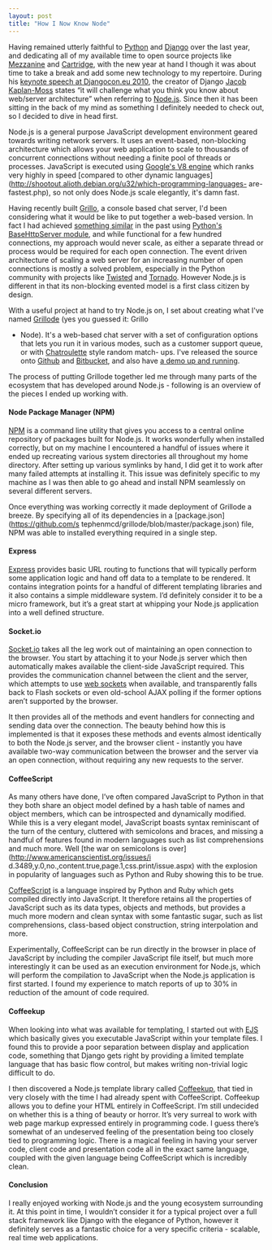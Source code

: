 ```yaml
---
layout: post
title: "How I Now Know Node"
---
```


Having remained utterly faithful to [Python](http://python.org/) and
[Django](http://www.djangoproject.com/) over the last year, and dedicating all
of my available time to open source projects like
[Mezzanine](http://mezzanine.jupo.org) and
[Cartridge](http://cartridge.jupo.org), with the new year at hand I though it
was about time to take a break and add some new technology to my repertoire.
During his [keynote speech at Djangocon.eu
2010](http://djangoconeu.blip.tv/file/3674233/), the creator of Django [Jacob
Kaplan-Moss](http://jacobian.org/) states “it will challenge what you think
you know about web/server architecture” when referring to
[Node.js](http://nodejs.org). Since then it has been sitting in the back of my
mind as something I definitely needed to check out, so I decided to dive in
head first.

Node.js is a general purpose JavaScript development environment geared towards
writing network servers. It uses an event-based, non-blocking architecture
which allows your web application to scale to thousands of concurrent
connections without needing a finite pool of threads or processes. JavaScript
is executed using [Google's V8
engine](http://code.google.com/apis/v8/intro.html) which ranks very highly in
speed [compared to other dynamic
languages](http://shootout.alioth.debian.org/u32/which-programming-languages-
are-fastest.php), so not only does Node.js scale elegantly, it's damn fast.

Having recently built [Grillo](http://github.com/stephenmcd/grillo), a console
based chat server, I'd been considering what it would be like to put together
a web-based version. In fact I had achieved [something
similar](http://code.google.com/p/cmdsvr/) in the past using [Python's
BaseHttpServer module](http://docs.python.org/library/basehttpserver.html),
and while functional for a few hundred connections, my approach would never
scale, as either a separate thread or process would be required for each open
connection. The event driven architecture of scaling a web server for an
increasing number of open connections is mostly a solved problem, especially
in the Python community with projects like
[Twisted](http://twistedmatrix.com/) and
[Tornado](http://www.tornadoweb.org/). However Node.js is different in that
its non-blocking evented model is a first class citizen by design.

With a useful project at hand to try Node.js on, I set about creating what
I've named [Grillode](http://chat.jupo.org/about) (yes you guessed it: Grillo
+ Node). It's a web-based chat server with a set of configuration options that
lets you run it in various modes, such as a customer support queue, or with
[Chatroulette](http://en.wikipedia.org/wiki/Chatroulette) style random match-
ups. I've released the source onto
[Github](http://github.com/stephenmcd/grillode) and
[Bitbucket](http://bitbucket.org/stephenmcd/grillode), and also have [a demo
up and running](http://chat.jupo.org/).

The process of putting Grillode together led me through many parts of the
ecosystem that has developed around Node.js - following is an overview of the
pieces I ended up working with.

#### Node Package Manager (NPM)

[NPM](http://npmjs.org/) is a command line utility that gives you access to a
central online repository of packages built for Node.js. It works wonderfully
when installed correctly, but on my machine I encountered a handful of issues
where it ended up recreating various system directories all throughout my home
directory. After setting up various symlinks by hand, I did get it to work
after many failed attempts at installing it. This issue was definitely
specific to my machine as I was then able to go ahead and install NPM
seamlessly on several different servers.

Once everything was working correctly it made deployment of Grillode a breeze.
By specifying all of its dependencies in a [package.json](https://github.com/s
tephenmcd/grillode/blob/master/package.json) file, NPM was able to installed
everything required in a single step.

#### Express

[Express](http://expressjs.com/) provides basic URL routing to functions that
will typically perform some application logic and hand off data to a template
to be rendered. It contains integration points for a handful of different
templating libraries and it also contains a simple middleware system. I’d
definitely consider it to be a micro framework, but it’s a great start at
whipping your Node.js application into a well defined structure.

#### Socket.io

[Socket.io](http://socket.io/) takes all the leg work out of maintaining an
open connection to the browser. You start by attaching it to your Node.js
server which then automatically makes available the client-side JavaScript
required. This provides the communication channel between the client and the
server, which attempts to use [web
sockets](http://en.wikipedia.org/wiki/WebSockets) when available, and
transparently falls back to Flash sockets or even old-school AJAX polling if
the former options aren’t supported by the browser.

It then provides all of the methods and event handlers for connecting and
sending data over the connection. The beauty behind how this is implemented is
that it exposes these methods and events almost identically to both the
Node.js server, and the browser client - instantly you have available two-way
communication between the browser and the server via an open connection,
without requiring any new requests to the server.

#### CoffeeScript

As many others have done, I’ve often compared JavaScript to Python in that
they both share an object model defined by a hash table of names and object
members, which can be introspected and dynamically modified. While this is a
very elegant model, JavaScript boasts syntax reminiscant of the turn of the
century, cluttered with semicolons and braces, and missing a handful of
features found in modern languages such as list comprehensions and much more.
Well [the war on semicolons is over](http://www.americanscientist.org/issues/i
d.3489,y.0,no.,content.true,page.1,css.print/issue.aspx) with the explosion in
popularity of languages such as Python and Ruby showing this to be true.

[CoffeeScript](http://coffeescript.org) is a language inspired by Python and
Ruby which gets compiled directly into JavaScript. It therefore retains all
the properties of JavaScript such as its data types, objects and methods, but
provides a much more modern and clean syntax with some fantastic sugar, such
as list comprehensions, class-based object construction, string interpolation
and more.

Experimentally, CoffeeScript can be run directly in the browser in place of
JavaScript by including the compiler JavaScript file itself, but much more
interestingly it can be used as an execution environment for Node.js, which
will perform the compilation to JavaScript when the Node.js application is
first started. I found my experience to match reports of up to 30% in
reduction of the amount of code required.

#### Coffeekup

When looking into what was available for templating, I started out with
[EJS](http://github.com/visionmedia/ejs) which basically gives you executable
JavaScript within your template files. I found this to provide a poor
separation between display and application code, something that Django gets
right by providing a limited template language that has basic flow control,
but makes writing non-trivial logic difficult to do.

I then discovered a Node.js template library called
[Coffeekup](http://coffeekup.org/), that tied in very closely with the time I
had already spent with CoffeeScript. Coffeekup allows you to define your HTML
entirely in CoffeeScript. I’m still undecided on whether this is a thing of
beauty or horror. It’s very surreal to work with web page markup expressed
entirely in programming code. I guess there’s somewhat of an undeserved
feeling of the presentation being too closely tied to programming logic. There
is a magical feeling in having your server code, client code and presentation
code all in the exact same language, coupled with the given language being
CoffeeScript which is incredibly clean.

#### Conclusion

I really enjoyed working with Node.js and the young ecosystem surrounding it.
At this point in time, I wouldn’t consider it for a typical project over a
full stack framework like Django with the elegance of Python, however it
definitely serves as a fantastic choice for a very specific criteria -
scalable, real time web applications.

